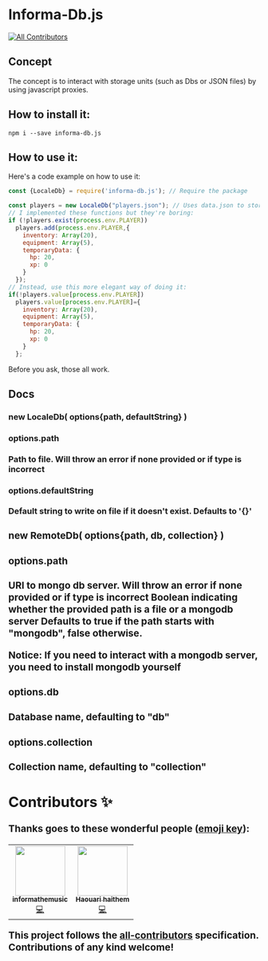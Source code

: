 # Informa-Db.js
<!-- ALL-CONTRIBUTORS-BADGE:START - Do not remove or modify this section -->
[![All Contributors](https://img.shields.io/badge/all_contributors-2-orange.svg?style=flat-square)](#contributors-)
<!-- ALL-CONTRIBUTORS-BADGE:END -->
## Concept
The concept is to interact with storage units (such as Dbs or JSON files) by using javascript proxies.
## How to install it:
`npm i --save informa-db.js`
## How to use it:
Here's a code example on how to use it:
```js
const {LocaleDb} = require('informa-db.js'); // Require the package

const players = new LocaleDb("players.json"); // Uses data.json to store data
// I implemented these functions but they're boring:
if (!players.exist(process.env.PLAYER))
  players.add(process.env.PLAYER,{
    inventory: Array(20),
    equipment: Array(5),
    temporaryData: {
      hp: 20,
      xp: 0
    }
  });
// Instead, use this more elegant way of doing it:
if(!players.value[process.env.PLAYER])
  players.value[process.env.PLAYER]={
    inventory: Array(20),
    equipment: Array(5),
    temporaryData: {
      hp: 20,
      xp: 0
    }
  };
```
Before you ask, those all work.
## Docs
### new LocaleDb( options{path<String>, defaultString<String>}<Object> )
#### options.path<String>
Path to file.
Will throw an error if none provided or if type is incorrect
#### options.defaultString<Sting>
Default string to write on file if it doesn't exist.
Defaults to '{}'
### new RemoteDb( options{path<String>, db<String>, collection<String>}<Object> )
#### options.path<String>
URI to mongo db server.
Will throw an error if none provided or if type is incorrect
Boolean indicating whether the provided path is a file or a mongodb server
Defaults to true if the path starts with "mongodb", false otherwise.

Notice: If you need to interact with a mongodb server, you need to install mongodb yourself
#### options.db<String>
Database name, defaulting to "db"
#### options.collection<String>
Collection name, defaulting to "collection"

## Contributors ✨

Thanks goes to these wonderful people ([emoji key](https://allcontributors.org/docs/en/emoji-key)):

<!-- ALL-CONTRIBUTORS-LIST:START - Do not remove or modify this section -->
<!-- prettier-ignore-start -->
<!-- markdownlint-disable -->
<table>
  <tr>
    <td align="center"><a href="https://github.com/informathemusic"><img src="https://avatars3.githubusercontent.com/u/39065949?v=4" width="100px;" alt=""/><br /><sub><b>informathemusic</b></sub></a><br /><a href="https://github.com/informathemusic/informa-db.js/commits?author=informathemusic" title="Code">💻</a></td>
    <td align="center"><a href="https://github.com/wolfpat01"><img src="https://avatars1.githubusercontent.com/u/57036855?v=4" width="100px;" alt=""/><br /><sub><b>Haouari haithem</b></sub></a><br /><a href="https://github.com/informathemusic/informa-db.js/commits?author=wolfpat01" title="Code">💻</a></td>
  </tr>
</table>

<!-- markdownlint-enable -->
<!-- prettier-ignore-end -->
<!-- ALL-CONTRIBUTORS-LIST:END -->

This project follows the [all-contributors](https://github.com/all-contributors/all-contributors) specification. Contributions of any kind welcome!

